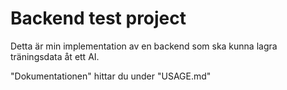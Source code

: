 # Backend test project

Detta är min implementation av en backend som ska kunna lagra träningsdata åt ett AI.

"Dokumentationen" hittar du under "USAGE.md"

